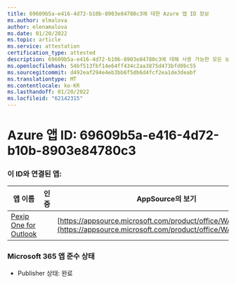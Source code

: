 ```yaml
---
title: 69609b5a-e416-4d72-b10b-8903e84780c3에 대한 Azure 앱 ID 정보
ms.author: elmalova
author: elenamalova
ms.date: 01/20/2022
ms.topic: article
ms.service: attestation
certification_type: attested
description: 69609b5a-e416-4d72-b10b-8903e84780c3에 대해 사용 가능한 모든 보안 및 규정 준수 정보입니다.
ms.openlocfilehash: 54bf513fbf14e64ff434c2aa3875d473bfd0bc55
ms.sourcegitcommit: d492eaf294e4eb3bb6f5db6d4fcf2ea1de3deabf
ms.translationtype: MT
ms.contentlocale: ko-KR
ms.lasthandoff: 01/20/2022
ms.locfileid: "62142315"
---
```

# <a name="azure-app-id-69609b5a-e416-4d72-b10b-8903e84780c3"></a>Azure 앱 ID: 69609b5a-e416-4d72-b10b-8903e84780c3


### <a name="apps-associated-with-this-id"></a>이 ID와 연결된 앱:
| **앱 이름** | **인증** | **AppSource의 보기** |
|--------------|---------------|-----------------------|
| [Pexip One for Outlook](https://docs.microsoft.com/microsoft-365-app-certification/forward/WA200003137) |  | [https://appsource.microsoft.com/product/office/WA200003137](https://appsource.microsoft.com/product/office/WA200003137) |

### <a name="microsoft-365-app-compliance-status"></a>Microsoft 365 앱 준수 상태
- Publisher 상태: 완료
